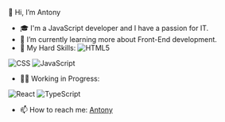 👋 Hi, I’m Antony

- 🎓 I'm a JavaScript developer and I have a passion for IT.
- 🌱 I’m currently learning more about Front-End development.
- 💪 My Hard Skills:
  <img src="https://camo.githubusercontent.com/b1720e127ee280daab63f84b508b29abe2540b02f5f57675765ad07da1315241/68747470733a2f2f696d672e736869656c64732e696f2f62616467652f2d48544d4c352d3333333333333f7374796c653d666c6174266c6f676f3d48544d4c35" alt="HTML5" data-canonical-src="https://img.shields.io/badge/-HTML5-333333?style=flat&amp;logo=HTML5" style="max-width: 100%;">
<img src="https://camo.githubusercontent.com/c38a05ab57aea563f73ae6b4aad7f556faa734d4077a7b52a2081b41ce27da40/68747470733a2f2f696d672e736869656c64732e696f2f62616467652f2d4353532d3333333333333f7374796c653d666c6174266c6f676f3d43535333266c6f676f436f6c6f723d313537324236" alt="CSS" data-canonical-src="https://img.shields.io/badge/-CSS-333333?style=flat&amp;logo=CSS3&amp;logoColor=1572B6" style="max-width: 100%;">
<img src="https://camo.githubusercontent.com/848defb760c0adff4362c04283f254f633ea8eff177c1640b209429d0e3d7627/68747470733a2f2f696d672e736869656c64732e696f2f62616467652f2d4a6176615363726970742d3333333333333f7374796c653d666c6174266c6f676f3d6a617661736372697074" alt="JavaScript" data-canonical-src="https://img.shields.io/badge/-JavaScript-333333?style=flat&amp;logo=javascript" style="max-width: 100%;">

- 🧑‍💻 Working in Progress:
<img src="https://camo.githubusercontent.com/b8f9baf34dfa59e5cf63be744777f8f01596535a4bcc1502df3cf39a71d41c23/68747470733a2f2f696d672e736869656c64732e696f2f62616467652f2d52656163742d3333333333333f7374796c653d666c6174266c6f676f3d7265616374" alt="React" data-canonical-src="https://img.shields.io/badge/-React-333333?style=flat&amp;logo=react" style="max-width: 100%;">
<img src="https://camo.githubusercontent.com/4ab522615b850a63a044837b97200973293d70aaf567a11d8f6e4e8b729089e5/68747470733a2f2f696d672e736869656c64732e696f2f62616467652f2d547970655363726970742d3333333333333f7374796c653d666c6174266c6f676f3d74797065736372697074" alt="TypeScript" data-canonical-src="https://img.shields.io/badge/-TypeScript-333333?style=flat&amp;logo=typescript" style="max-width: 100%;">

- 📫 How to reach me:
  <!--<img src="https://is1-ssl.mzstatic.com/image/thumb/Purple126/v4/1d/b6/0b/1db60b21-a162-e9ce-9a5d-c915cd6585cc/AppIcon-0-1x_U007emarketing-0-7-0-85-220.png/246x0w.webp" alt="linkedin"> -->
  <a href="https://www.linkedin.com/in/antonio-sandro-domina-8341aa14a/">Antony</a>
  


<!---
AntonyHey/AntonyHey is a ✨ special ✨ repository because its `README.md` (this file) appears on your GitHub profile.
You can click the Preview link to take a look at your changes.
--->
